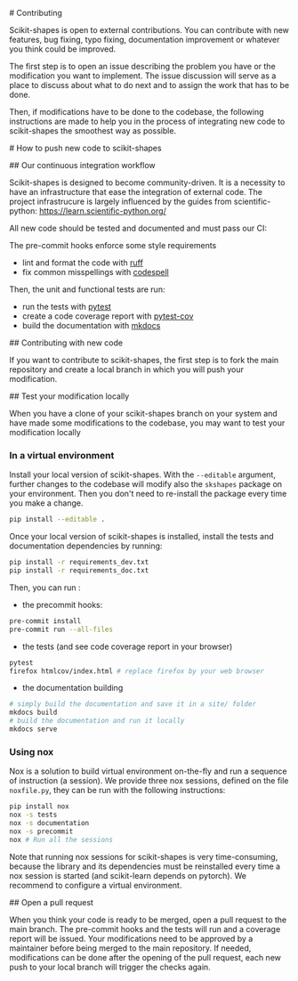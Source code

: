 # Contributing

Scikit-shapes is open to external contributions. You can contribute with new features, bug fixing, typo fixing, documentation improvement or whatever you think could be improved.

The first step is to open an issue describing the problem you have or the modification you want to implement. The issue discussion will serve as a place to discuss about what to do next and to assign the work that has to be done.

Then, if modifications have to be done to the codebase, the following instructions are made to help you in the process of integrating new code to scikit-shapes the smoothest way as possible.

# How to push new code to scikit-shapes

## Our continuous integration workflow

Scikit-shapes is designed to become community-driven. It is a necessity to have an infrastructure that ease the integration of external code. The project infrastrucure is largely influenced by the guides from scientific-python: https://learn.scientific-python.org/

All new code should be tested and documented and must pass our CI:

The pre-commit hooks enforce some style requirements
- lint and format the code with [ruff](https://docs.astral.sh/ruff/)
- fix common misspellings with [codespell](https://github.com/codespell-project/codespell)

Then, the unit and functional tests are run:
- run the tests with [pytest](https://docs.pytest.org/en/8.0.x/)
- create a code coverage report with [pytest-cov](https://pytest-cov.readthedocs.io/en/latest/)
- build the documentation with [mkdocs](https://www.mkdocs.org/)

## Contributing with new code

If you want to contribute to scikit-shapes, the first step is to fork the main repository and create a local branch in which you will push your modification.

## Test your modification locally

When you have a clone of your scikit-shapes branch on your system and have made some modifications to the codebase, you may want to test your modification locally

### In a virtual environment

Install your local version of scikit-shapes. With the `--editable` argument, further changes to the codebase will modify also the `skshapes` package on your environment. Then you don't need to re-install the package every time you make a change.
```bash
pip install --editable .
```

Once your local version of scikit-shapes is installed, install the tests and documentation dependencies by running:
```bash
pip install -r requirements_dev.txt
pip install -r requirements_doc.txt
```

Then, you can run :

- the precommit hooks:
```bash
pre-commit install
pre-commit run --all-files
```

- the tests (and see code coverage report in your browser)
```bash
pytest
firefox htmlcov/index.html # replace firefox by your web browser
```

- the documentation building
```bash
# simply build the documentation and save it in a site/ folder
mkdocs build
# build the documentation and run it locally
mkdocs serve
```

### Using nox

Nox is a solution to build virtual environment on-the-fly and run a sequence of instruction (a session). We provide three nox sessions, defined on the file `noxfile.py`, they can be run with the following instructions:

```bash
pip install nox
nox -s tests
nox -s documentation
nox -s precommit
nox # Run all the sessions
```

Note that running nox sessions for scikit-shapes is very time-consuming, because the library and its dependencies must be reinstalled every time a nox session is started (and scikit-learn depends on pytorch). We recommend to configure a virtual environment.

## Open a pull request

When you think your code is ready to be merged, open a pull request to the main branch. The pre-commit hooks and the tests will run and a coverage report will be issued. Your modifications need to be approved by a maintainer before being merged to the main repository. If needed, modifications can be done after the opening of the pull request, each new push to your local branch will trigger the checks again.
